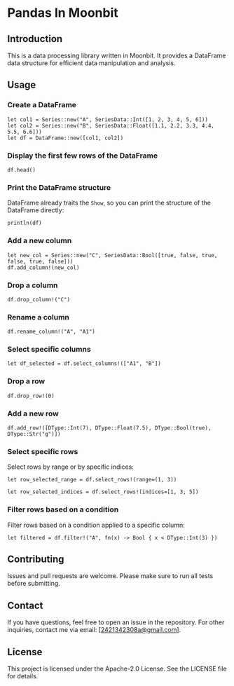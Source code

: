 # Pandas In Moonbit

## Introduction
This is a data processing library written in Moonbit. It provides a DataFrame data structure for efficient data manipulation and analysis.

## Usage

### Create a DataFrame
```moonbit
let col1 = Series::new("A", SeriesData::Int([1, 2, 3, 4, 5, 6]))
let col2 = Series::new("B", SeriesData::Float([1.1, 2.2, 3.3, 4.4, 5.5, 6.6]))
let df = DataFrame::new([col1, col2])
```

### Display the first few rows of the DataFrame
```moonbit
df.head()
```

### Print the DataFrame structure
DataFrame already traits the `Show`, so you can print the structure of the DataFrame directly:
```moonbit
println(df)
```

### Add a new column
```moonbit
let new_col = Series::new("C", SeriesData::Bool([true, false, true, false, true, false]))
df.add_column!(new_col)
```

### Drop a column
```moonbit
df.drop_column!("C")
```

### Rename a column
```moonbit
df.rename_column!("A", "A1")
```

### Select specific columns
```moonbit
let df_selected = df.select_columns!(["A1", "B"])
```

### Drop a row
```moonbit
df.drop_row!(0)
```

### Add a new row
```moonbit
df.add_row!([DType::Int(7), DType::Float(7.5), DType::Bool(true), DType::Str("g")])
```

### Select specific rows
Select rows by range or by specific indices:
```moonbit
let row_selected_range = df.select_rows!(range=(1, 3))

let row_selected_indices = df.select_rows!(indices=[1, 3, 5])
```

### Filter rows based on a condition
Filter rows based on a condition applied to a specific column:
```moonbit
let filtered = df.filter!("A", fn(x) -> Bool { x < DType::Int(3) })
```

## Contributing
Issues and pull requests are welcome. Please make sure to run all tests before submitting.

## Contact
If you have questions, feel free to open an issue in the repository. For other inquiries, contact me via email: [2421342308a@gmail.com].

## License
This project is licensed under the Apache-2.0 License. See the LICENSE file for details.